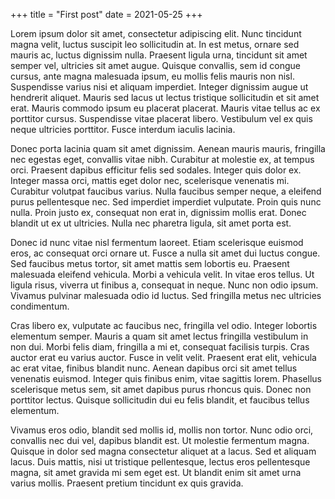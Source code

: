 +++
title = "First post"
date = 2021-05-25
+++

Lorem ipsum dolor sit amet, consectetur adipiscing elit. Nunc tincidunt magna velit, luctus suscipit leo sollicitudin at. In est metus, ornare sed mauris ac, luctus dignissim nulla. Praesent ligula urna, tincidunt sit amet semper vel, ultricies sit amet augue. Quisque convallis, sem id congue cursus, ante magna malesuada ipsum, eu mollis felis mauris non nisl. Suspendisse varius nisi et aliquam imperdiet. Integer dignissim augue ut hendrerit aliquet. Mauris sed lacus ut lectus tristique sollicitudin et sit amet erat. Mauris commodo ipsum eu placerat placerat. Mauris vitae tellus ac ex porttitor cursus. Suspendisse vitae placerat libero. Vestibulum vel ex quis neque ultricies porttitor. Fusce interdum iaculis lacinia.

Donec porta lacinia quam sit amet dignissim. Aenean mauris mauris, fringilla nec egestas eget, convallis vitae nibh. Curabitur at molestie ex, at tempus orci. Praesent dapibus efficitur felis sed sodales. Integer quis dolor ex. Integer massa orci, mattis eget dolor nec, scelerisque venenatis mi. Curabitur volutpat faucibus varius. Nulla faucibus semper neque, a eleifend purus pellentesque nec. Sed imperdiet imperdiet vulputate. Proin quis nunc nulla. Proin justo ex, consequat non erat in, dignissim mollis erat. Donec blandit ut ex ut ultricies. Nulla nec pharetra ligula, sit amet porta est.

Donec id nunc vitae nisl fermentum laoreet. Etiam scelerisque euismod eros, ac consequat orci ornare ut. Fusce a nulla sit amet dui luctus congue. Sed faucibus metus tortor, sit amet mattis sem lobortis eu. Praesent malesuada eleifend vehicula. Morbi a vehicula velit. In vitae eros tellus. Ut ligula risus, viverra ut finibus a, consequat in neque. Nunc non odio ipsum. Vivamus pulvinar malesuada odio id luctus. Sed fringilla metus nec ultricies condimentum.

Cras libero ex, vulputate ac faucibus nec, fringilla vel odio. Integer lobortis elementum semper. Mauris a quam sit amet lectus fringilla vestibulum in non dui. Morbi felis diam, fringilla a mi et, consequat facilisis turpis. Cras auctor erat eu varius auctor. Fusce in velit velit. Praesent erat elit, vehicula ac erat vitae, finibus blandit nunc. Aenean dapibus orci sit amet tellus venenatis euismod. Integer quis finibus enim, vitae sagittis lorem. Phasellus scelerisque metus sem, sit amet dapibus purus rhoncus quis. Donec non porttitor lectus. Quisque sollicitudin dui eu felis blandit, et faucibus tellus elementum.

Vivamus eros odio, blandit sed mollis id, mollis non tortor. Nunc odio orci, convallis nec dui vel, dapibus blandit est. Ut molestie fermentum magna. Quisque in dolor sed magna consectetur aliquet at a lacus. Sed et aliquam lacus. Duis mattis, nisi ut tristique pellentesque, lectus eros pellentesque magna, sit amet gravida mi sem eget est. Ut blandit enim sit amet urna varius mollis. Praesent pretium tincidunt ex quis gravida.
